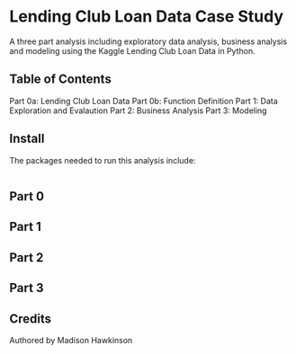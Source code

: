 # Lending Club Loan Data Case Study

A three part analysis including exploratory data analysis, business analysis and modeling using the Kaggle Lending Club Loan Data in Python.

## Table of Contents
Part 0a: Lending Club Loan Data
Part 0b: Function Definition
Part 1: Data Exploration and Evalaution
Part 2: Business Analysis
Part 3: Modeling

## Install 
The packages needed to run this analysis include: 
```

```

## Part 0

## Part 1

## Part 2

## Part 3


## Credits
Authored by Madison Hawkinson
